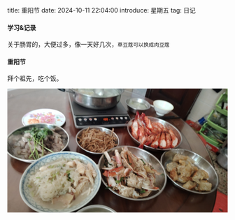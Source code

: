 title: 重阳节
date: 2024-10-11 22:04:00
introduce: 星期五
tag: 日记

#### 学习&记录

关于肠胃的，大便过多，像一天好几次，`草豆蔻可以换成肉豆蔻`

#### 重阳节

拜个祖先，吃个饭。

![1](/static/img/2024/10/11/1.jpg)


